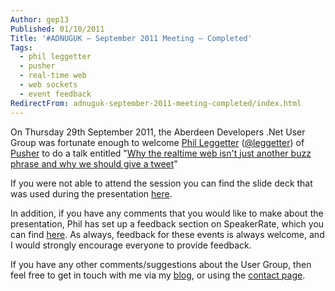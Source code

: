 ```yaml
---
Author: gep13
Published: 01/10/2011
Title: '#ADNUGUK – September 2011 Meeting – Completed'
Tags:
  - phil leggetter
  - pusher
  - real-time web
  - web sockets
  - event feedback
RedirectFrom: adnuguk-september-2011-meeting-completed/index.html
---
```


On Thursday 29th September 2011, the Aberdeen Developers .Net User Group was fortunate enough to welcome [Phil Leggetter](http://www.leggetter.co.uk/) ([@leggetter](http://twitter.com/#!/leggetter)) of [Pusher](http://pusher.com/) to do a talk entitled "[Why the realtime web isn't just another buzz phrase and why we should give a tweet](http://adnuguk-sep.eventbrite.com/)"

If you were not able to attend the session you can find the slide deck that was used during the presentation [here](http://www.leggetter.co.uk/pusher/presentations/adnuguk_2011-09-29/why_the_realtimeweb_matters.html#7).

In addition, if you have any comments that you would like to make about the presentation, Phil has set up a feedback section on SpeakerRate, which you can find [here](http://speakerrate.com/talks/8484-why-the-realtime-web-matters). As always, feedback for these events is always welcome, and I would strongly encourage everyone to provide feedback.

If you have any other comments/suggestions about the User Group, then feel free to get in touch with me via my [blog](http://www.gep13.co.uk/blog/), or using the [contact page](http://www.aberdeendevelopers.co.uk/contact.aspx).
